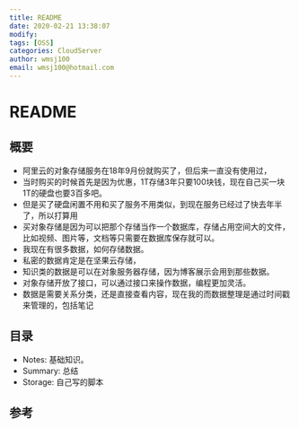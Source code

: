```yaml
---
title: README
date: 2020-02-21 13:38:07
modify: 
tags: [OSS]
categories: CloudServer
author: wmsj100
email: wmsj100@hotmail.com
---
```


# README

## 概要

- 阿里云的对象存储服务在18年9月份就购买了，但后来一直没有使用过，
- 当时购买的时候首先是因为优惠，1T存储3年只要100块钱，现在自己买一块1T的硬盘也要3百多吧。
- 但是买了硬盘闲置不用和买了服务不用类似，到现在服务已经过了快去年半了，所以打算用
- 买对象存储是因为可以把那个存储当作一个数据库，存储占用空间大的文件，比如视频、图片等，文档等只需要在数据库保存就可以。
- 我现在有很多数据，如何存储数据。
- 私密的数据肯定是在坚果云存储，
- 知识类的数据是可以在对象服务器存储，因为博客展示会用到那些数据。
- 对象存储开放了接口，可以通过接口来操作数据，编程更加灵活。
- 数据是需要关系分类，还是直接查看内容，现在我的而数据整理是通过时间戳来管理的，包括笔记

## 目录

- Notes: 基础知识。
- Summary: 总结
- Storage: 自己写的脚本

## 参考

